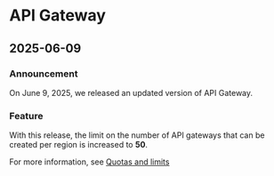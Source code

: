 # API Gateway

## 2025-06-09

### Announcement

On June 9, 2025, we released an updated version of API Gateway.

### Feature

With this release, the limit on the number of API gateways that can be created per region is increased to **50**.

For more information, see [Quotas and limits](https://cloud.google.com/api-gateway/docs/quotas)

